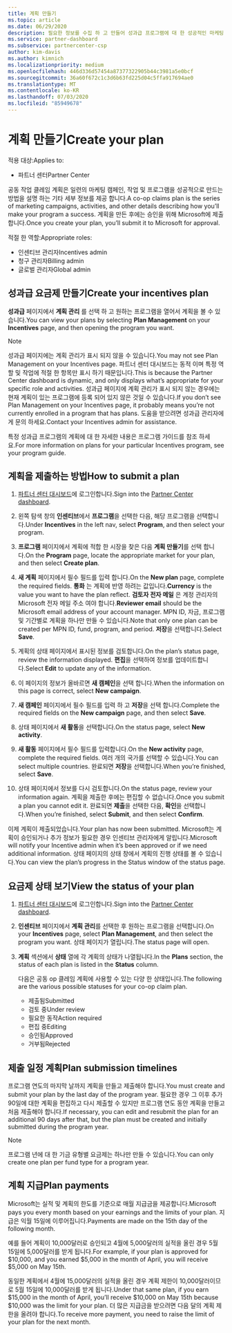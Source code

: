 ```yaml
---
title: 계획 만들기
ms.topic: article
ms.date: 06/29/2020
description: 필요한 정보를 수집 하 고 만들어 성과급 프로그램에 대 한 성공적인 마케팅 계획을 생성 합니다.
ms.service: partner-dashboard
ms.subservice: partnercenter-csp
author: kim-davis
ms.author: kimnich
ms.localizationpriority: medium
ms.openlocfilehash: 446d336d57454a87377322905b44c3981a5e0bcf
ms.sourcegitcommit: 36a60f672c1c3d6b63fd225d04c5ffa917694ae0
ms.translationtype: MT
ms.contentlocale: ko-KR
ms.lasthandoff: 07/03/2020
ms.locfileid: "85949678"
---
```

# <a name="create-your-plan"></a><span data-ttu-id="9da09-103">계획 만들기</span><span class="sxs-lookup"><span data-stu-id="9da09-103">Create your plan</span></span>

<span data-ttu-id="9da09-104">적용 대상:</span><span class="sxs-lookup"><span data-stu-id="9da09-104">Applies to:</span></span>

- <span data-ttu-id="9da09-105">파트너 센터</span><span class="sxs-lookup"><span data-stu-id="9da09-105">Partner Center</span></span>

<span data-ttu-id="9da09-106">공동 작업 클레임 계획은 일련의 마케팅 캠페인, 작업 및 프로그램을 성공적으로 만드는 방법을 설명 하는 기타 세부 정보를 제공 합니다.</span><span class="sxs-lookup"><span data-stu-id="9da09-106">A co-op claims plan is the series of marketing campaigns, activities, and other details describing how you’ll make your program a success.</span></span> <span data-ttu-id="9da09-107">계획을 만든 후에는 승인을 위해 Microsoft에 제출 합니다.</span><span class="sxs-lookup"><span data-stu-id="9da09-107">Once you create your plan, you’ll submit it to Microsoft for approval.</span></span> 

<span data-ttu-id="9da09-108">적절 한 역할:</span><span class="sxs-lookup"><span data-stu-id="9da09-108">Appropriate roles:</span></span>

- <span data-ttu-id="9da09-109">인센티브 관리자</span><span class="sxs-lookup"><span data-stu-id="9da09-109">Incentives admin</span></span>
- <span data-ttu-id="9da09-110">청구 관리자</span><span class="sxs-lookup"><span data-stu-id="9da09-110">Billing admin</span></span>
- <span data-ttu-id="9da09-111">글로벌 관리자</span><span class="sxs-lookup"><span data-stu-id="9da09-111">Global admin</span></span>

## <a name="create-your-incentives-plan"></a><span data-ttu-id="9da09-112">성과급 요금제 만들기</span><span class="sxs-lookup"><span data-stu-id="9da09-112">Create your incentives plan</span></span>

<span data-ttu-id="9da09-113">**성과급** 페이지에서 **계획 관리** 를 선택 하 고 원하는 프로그램을 열어서 계획을 볼 수 있습니다.</span><span class="sxs-lookup"><span data-stu-id="9da09-113">You can view your plans by selecting **Plan Management** on your **Incentives** page, and then opening the program you want.</span></span>

>[!NOTE]
><span data-ttu-id="9da09-114">성과급 페이지에는 계획 관리가 표시 되지 않을 수 있습니다.</span><span class="sxs-lookup"><span data-stu-id="9da09-114">You may not see Plan Management on your Incentives page.</span></span> <span data-ttu-id="9da09-115">파트너 센터 대시보드는 동적 이며 특정 역할 및 작업에 적절 한 항목만 표시 하기 때문입니다.</span><span class="sxs-lookup"><span data-stu-id="9da09-115">This is because the Partner Center dashboard is dynamic, and only displays what’s appropriate for your specific role and activities.</span></span> <span data-ttu-id="9da09-116">성과급 페이지에 계획 관리가 표시 되지 않는 경우에는 현재 계획이 있는 프로그램에 등록 되어 있지 않은 것일 수 있습니다.</span><span class="sxs-lookup"><span data-stu-id="9da09-116">If you don’t see Plan Management on your Incentives page, it probably means you’re not currently enrolled in a program that has plans.</span></span> <span data-ttu-id="9da09-117">도움을 받으려면 성과급 관리자에 게 문의 하세요.</span><span class="sxs-lookup"><span data-stu-id="9da09-117">Contact your Incentives admin for assistance.</span></span>

<span data-ttu-id="9da09-118">특정 성과급 프로그램의 계획에 대 한 자세한 내용은 프로그램 가이드를 참조 하세요.</span><span class="sxs-lookup"><span data-stu-id="9da09-118">For more information on plans for your particular Incentives program, see your program guide.</span></span>

## <a name="how-to-submit-a-plan"></a><span data-ttu-id="9da09-119">계획을 제출하는 방법</span><span class="sxs-lookup"><span data-stu-id="9da09-119">How to submit a plan</span></span>

1. <span data-ttu-id="9da09-120">[파트너 센터 대시보드](https://partner.microsoft.com/dashboard/)에 로그인합니다.</span><span class="sxs-lookup"><span data-stu-id="9da09-120">Sign into the [Partner Center dashboard](https://partner.microsoft.com/dashboard/).</span></span>

2. <span data-ttu-id="9da09-121">왼쪽 탐색 창의 **인센티브**에서 **프로그램**을 선택한 다음, 해당 프로그램을 선택합니다.</span><span class="sxs-lookup"><span data-stu-id="9da09-121">Under **Incentives** in the left nav, select **Program**, and then select your program.</span></span> 

3. <span data-ttu-id="9da09-122">**프로그램** 페이지에서 계획에 적합 한 시장을 찾은 다음 **계획 만들기**를 선택 합니다.</span><span class="sxs-lookup"><span data-stu-id="9da09-122">On the **Program** page, locate the appropriate market for your plan, and then select **Create plan**.</span></span> 

4. <span data-ttu-id="9da09-123">**새 계획** 페이지에서 필수 필드를 입력 합니다.</span><span class="sxs-lookup"><span data-stu-id="9da09-123">On the **New plan** page, complete the required fields.</span></span> <span data-ttu-id="9da09-124">**통화** 는 계획에 반영 하려는 값입니다.</span><span class="sxs-lookup"><span data-stu-id="9da09-124">**Currency** is the value you want to have the plan reflect.</span></span> <span data-ttu-id="9da09-125">**검토자 전자 메일** 은 계정 관리자의 Microsoft 전자 메일 주소 여야 합니다.</span><span class="sxs-lookup"><span data-stu-id="9da09-125">**Reviewer email** should be the Microsoft email address of your account manager.</span></span> <span data-ttu-id="9da09-126">MPN ID, 자금, 프로그램 및 기간별로 계획을 하나만 만들 수 있습니다.</span><span class="sxs-lookup"><span data-stu-id="9da09-126">Note that only one plan can be created per MPN ID, fund, program, and period.</span></span> <span data-ttu-id="9da09-127">**저장**을 선택합니다.</span><span class="sxs-lookup"><span data-stu-id="9da09-127">Select **Save**.</span></span>

5. <span data-ttu-id="9da09-128">계획의 상태 페이지에서 표시된 정보를 검토합니다.</span><span class="sxs-lookup"><span data-stu-id="9da09-128">On the plan’s status page, review the information displayed.</span></span> <span data-ttu-id="9da09-129">**편집**을 선택하여 정보를 업데이트합니다.</span><span class="sxs-lookup"><span data-stu-id="9da09-129">Select **Edit** to update any of the information.</span></span>

6. <span data-ttu-id="9da09-130">이 페이지의 정보가 올바르면 **새 캠페인**을 선택 합니다.</span><span class="sxs-lookup"><span data-stu-id="9da09-130">When the information on this page is correct, select **New campaign**.</span></span>

7. <span data-ttu-id="9da09-131">**새 캠페인** 페이지에서 필수 필드를 입력 하 고 **저장**을 선택 합니다.</span><span class="sxs-lookup"><span data-stu-id="9da09-131">Complete the required fields on the **New campaign** page, and then select **Save**.</span></span>

8. <span data-ttu-id="9da09-132">상태 페이지에서 **새 활동**을 선택합니다.</span><span class="sxs-lookup"><span data-stu-id="9da09-132">On the status page, select **New activity**.</span></span> 

9. <span data-ttu-id="9da09-133">**새 활동** 페이지에서 필수 필드를 입력합니다.</span><span class="sxs-lookup"><span data-stu-id="9da09-133">On the **New activity** page, complete the required fields.</span></span> <span data-ttu-id="9da09-134">여러 개의 국가를 선택할 수 있습니다.</span><span class="sxs-lookup"><span data-stu-id="9da09-134">You can select multiple countries.</span></span> <span data-ttu-id="9da09-135">완료되면 **저장**을 선택합니다.</span><span class="sxs-lookup"><span data-stu-id="9da09-135">When you’re finished, select **Save**.</span></span> 

10. <span data-ttu-id="9da09-136">상태 페이지에서 정보를 다시 검토합니다.</span><span class="sxs-lookup"><span data-stu-id="9da09-136">On the status page, review your information again.</span></span> <span data-ttu-id="9da09-137">계획을 제출한 후에는 편집할 수 없습니다.</span><span class="sxs-lookup"><span data-stu-id="9da09-137">Once you submit a plan you cannot edit it.</span></span> <span data-ttu-id="9da09-138">완료되면 **제출**을 선택한 다음, **확인**을 선택합니다.</span><span class="sxs-lookup"><span data-stu-id="9da09-138">When you’re finished, select **Submit**, and then select **Confirm**.</span></span>

<span data-ttu-id="9da09-139">이제 계획이 제출되었습니다.</span><span class="sxs-lookup"><span data-stu-id="9da09-139">Your plan has now been submitted.</span></span> <span data-ttu-id="9da09-140">Microsoft는 계획이 승인되거나 추가 정보가 필요한 경우 인센티브 관리자에게 알립니다.</span><span class="sxs-lookup"><span data-stu-id="9da09-140">Microsoft will notify your Incentive admin when it’s been approved or if we need additional information.</span></span> <span data-ttu-id="9da09-141">상태 페이지의 상태 창에서 계획의 진행 상태를 볼 수 있습니다.</span><span class="sxs-lookup"><span data-stu-id="9da09-141">You can view the plan’s progress in the Status window of the status page.</span></span>

## <a name="view-the-status-of-your-plan"></a><span data-ttu-id="9da09-142">요금제 상태 보기</span><span class="sxs-lookup"><span data-stu-id="9da09-142">View the status of your plan</span></span>

1. <span data-ttu-id="9da09-143">[파트너 센터 대시보드](https://partner.microsoft.com/dashboard/)에 로그인합니다.</span><span class="sxs-lookup"><span data-stu-id="9da09-143">Sign into the [Partner Center dashboard](https://partner.microsoft.com/dashboard/).</span></span>

2. <span data-ttu-id="9da09-144">**인센티브** 페이지에서 **계획 관리**를 선택한 후 원하는 프로그램을 선택합니다.</span><span class="sxs-lookup"><span data-stu-id="9da09-144">On your **Incentives** page, select **Plan Management**, and then select the program you want.</span></span> <span data-ttu-id="9da09-145">상태 페이지가 열립니다.</span><span class="sxs-lookup"><span data-stu-id="9da09-145">The status page will open.</span></span>

3. <span data-ttu-id="9da09-146">**계획** 섹션에서 **상태** 열에 각 계획의 상태가 나열됩니다.</span><span class="sxs-lookup"><span data-stu-id="9da09-146">In the **Plans** section, the status of each plan is listed in the **Status** column.</span></span>

   <span data-ttu-id="9da09-147">다음은 공동 op 클레임 계획에 사용할 수 있는 다양 한 상태입니다.</span><span class="sxs-lookup"><span data-stu-id="9da09-147">The following are the various possible statuses for your co-op claim plan.</span></span>

   - <span data-ttu-id="9da09-148">제출됨</span><span class="sxs-lookup"><span data-stu-id="9da09-148">Submitted</span></span>
   - <span data-ttu-id="9da09-149">검토 중</span><span class="sxs-lookup"><span data-stu-id="9da09-149">Under review</span></span>
   - <span data-ttu-id="9da09-150">필요한 동작</span><span class="sxs-lookup"><span data-stu-id="9da09-150">Action required</span></span>
   - <span data-ttu-id="9da09-151">편집 중</span><span class="sxs-lookup"><span data-stu-id="9da09-151">Editing</span></span>
   - <span data-ttu-id="9da09-152">승인됨</span><span class="sxs-lookup"><span data-stu-id="9da09-152">Approved</span></span>
   - <span data-ttu-id="9da09-153">거부됨</span><span class="sxs-lookup"><span data-stu-id="9da09-153">Rejected</span></span>

## <a name="plan-submission-timelines"></a><span data-ttu-id="9da09-154">제출 일정 계획</span><span class="sxs-lookup"><span data-stu-id="9da09-154">Plan submission timelines</span></span>

<span data-ttu-id="9da09-155">프로그램 연도의 마지막 날까지 계획을 만들고 제출해야 합니다.</span><span class="sxs-lookup"><span data-stu-id="9da09-155">You must create and submit your plan by the last day of the program year.</span></span> <span data-ttu-id="9da09-156">필요한 경우 그 이후 추가 90일에 대한 계획을 편집하고 다시 제출할 수 있지만 프로그램 연도 동안 계획을 만들고 처음 제출해야 합니다.</span><span class="sxs-lookup"><span data-stu-id="9da09-156">If necessary, you can edit and resubmit the plan for an additional 90 days after that, but the plan must be created and initially submitted during the program year.</span></span>

>[!NOTE]
> <span data-ttu-id="9da09-157">프로그램 년에 대 한 기금 유형별 요금제는 하나만 만들 수 있습니다.</span><span class="sxs-lookup"><span data-stu-id="9da09-157">You can only create one plan per fund type for a program year.</span></span>

## <a name="plan-payments"></a><span data-ttu-id="9da09-158">계획 지급</span><span class="sxs-lookup"><span data-stu-id="9da09-158">Plan payments</span></span>

<span data-ttu-id="9da09-159">Microsoft는 실적 및 계획의 한도를 기준으로 매월 지급금을 제공합니다.</span><span class="sxs-lookup"><span data-stu-id="9da09-159">Microsoft pays you every month based on your earnings and the limits of your plan.</span></span> <span data-ttu-id="9da09-160">지급은 익월 15일에 이루어집니다.</span><span class="sxs-lookup"><span data-stu-id="9da09-160">Payments are made on the 15th day of the following month.</span></span>

<span data-ttu-id="9da09-161">예를 들어 계획이 10,000달러로 승인되고 4월에 5,000달러의 실적을 올린 경우 5월 15일에 5,000달러를 받게 됩니다.</span><span class="sxs-lookup"><span data-stu-id="9da09-161">For example, if your plan is approved for $10,000, and you earned $5,000 in the month of April, you will receive $5,000 on May 15th.</span></span>

<span data-ttu-id="9da09-162">동일한 계획에서 4월에 15,000달러의 실적을 올린 경우 계획 제한이 10,000달러이므로 5월 15일에 10,000달러를 받게 됩니다.</span><span class="sxs-lookup"><span data-stu-id="9da09-162">Under that same plan, if you earn $15,000 in the month of April, you’ll receive $10,000 on May 15th because $10,000 was the limit for your plan.</span></span> <span data-ttu-id="9da09-163">더 많은 지급금을 받으려면 다음 달의 계획 제한을 올려야 합니다.</span><span class="sxs-lookup"><span data-stu-id="9da09-163">To receive more payment, you need to raise the limit of your plan for the next month.</span></span>
